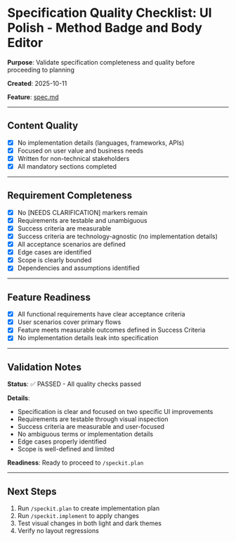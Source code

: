 # Specification Quality Checklist: UI Polish - Method Badge and Body Editor

**Purpose**: Validate specification completeness and quality before proceeding to planning

**Created**: 2025-10-11

**Feature**: [spec.md](../spec.md)

---

## Content Quality

- [x] No implementation details (languages, frameworks, APIs)
- [x] Focused on user value and business needs
- [x] Written for non-technical stakeholders
- [x] All mandatory sections completed

---

## Requirement Completeness

- [x] No [NEEDS CLARIFICATION] markers remain
- [x] Requirements are testable and unambiguous
- [x] Success criteria are measurable
- [x] Success criteria are technology-agnostic (no implementation details)
- [x] All acceptance scenarios are defined
- [x] Edge cases are identified
- [x] Scope is clearly bounded
- [x] Dependencies and assumptions identified

---

## Feature Readiness

- [x] All functional requirements have clear acceptance criteria
- [x] User scenarios cover primary flows
- [x] Feature meets measurable outcomes defined in Success Criteria
- [x] No implementation details leak into specification

---

## Validation Notes

**Status**: ✅ PASSED - All quality checks passed

**Details**:
- Specification is clear and focused on two specific UI improvements
- Requirements are testable through visual inspection
- Success criteria are measurable and user-focused
- No ambiguous terms or implementation details
- Edge cases properly identified
- Scope is well-defined and limited

**Readiness**: Ready to proceed to `/speckit.plan`

---

## Next Steps

1. Run `/speckit.plan` to create implementation plan
2. Run `/speckit.implement` to apply changes
3. Test visual changes in both light and dark themes
4. Verify no layout regressions

